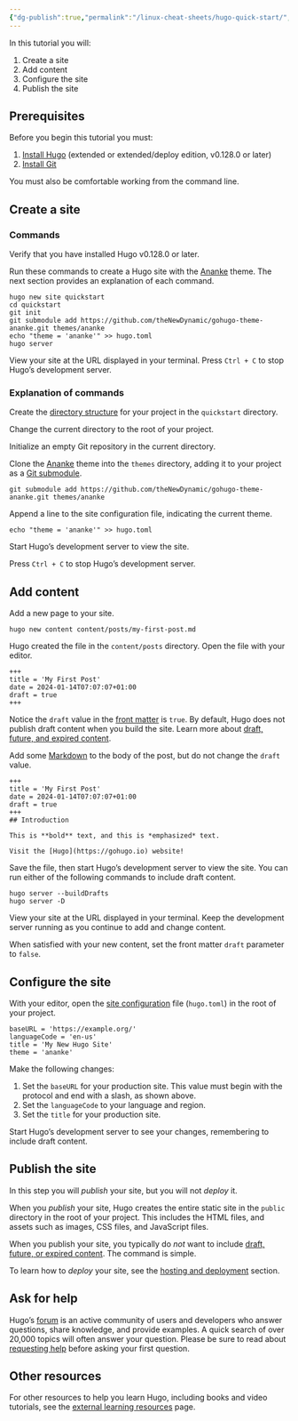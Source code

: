 ```yaml
---
{"dg-publish":true,"permalink":"/linux-cheat-sheets/hugo-quick-start/","title":"Quick start","tags":["clippings","hugo","linux"]}
---
```


In this tutorial you will:

1. Create a site
2. Add content
3. Configure the site
4. Publish the site

## Prerequisites

Before you begin this tutorial you must:

1. [Install Hugo](https://gohugo.io/installation/) (extended or extended/deploy edition, v0.128.0 or later)
2. [Install Git](https://git-scm.com/book/en/v2/Getting-Started-Installing-Git)

You must also be comfortable working from the command line.

## Create a site
### Commands

Verify that you have installed Hugo v0.128.0 or later.

Run these commands to create a Hugo site with the [Ananke](https://github.com/theNewDynamic/gohugo-theme-ananke) theme. The next section provides an explanation of each command.

```text
hugo new site quickstart
cd quickstart
git init
git submodule add https://github.com/theNewDynamic/gohugo-theme-ananke.git themes/ananke
echo "theme = 'ananke'" >> hugo.toml
hugo server
```

View your site at the URL displayed in your terminal. Press `Ctrl + C` to stop Hugo’s development server.

### Explanation of commands

Create the [directory structure](https://gohugo.io/getting-started/directory-structure/) for your project in the `quickstart` directory.

Change the current directory to the root of your project.

Initialize an empty Git repository in the current directory.

Clone the [Ananke](https://github.com/theNewDynamic/gohugo-theme-ananke) theme into the `themes` directory, adding it to your project as a [Git submodule](https://git-scm.com/book/en/v2/Git-Tools-Submodules).

```text
git submodule add https://github.com/theNewDynamic/gohugo-theme-ananke.git themes/ananke
```

Append a line to the site configuration file, indicating the current theme.

```text
echo "theme = 'ananke'" >> hugo.toml
```

Start Hugo’s development server to view the site.

Press `Ctrl + C` to stop Hugo’s development server.

## Add content

Add a new page to your site.

```text
hugo new content content/posts/my-first-post.md
```

Hugo created the file in the `content/posts` directory. Open the file with your editor.

```text
+++
title = 'My First Post'
date = 2024-01-14T07:07:07+01:00
draft = true
+++
```

Notice the `draft` value in the [front matter](https://gohugo.io/content-management/front-matter/) is `true`. By default, Hugo does not publish draft content when you build the site. Learn more about [draft, future, and expired content](https://gohugo.io/getting-started/usage/#draft-future-and-expired-content).

Add some [Markdown](https://commonmark.org/help/) to the body of the post, but do not change the `draft` value.

```text
+++
title = 'My First Post'
date = 2024-01-14T07:07:07+01:00
draft = true
+++
## Introduction

This is **bold** text, and this is *emphasized* text.

Visit the [Hugo](https://gohugo.io) website!
```

Save the file, then start Hugo’s development server to view the site. You can run either of the following commands to include draft content.

```text
hugo server --buildDrafts
hugo server -D
```

View your site at the URL displayed in your terminal. Keep the development server running as you continue to add and change content.

When satisfied with your new content, set the front matter `draft` parameter to `false`.

## Configure the site

With your editor, open the [site configuration](https://gohugo.io/getting-started/configuration/) file (`hugo.toml`) in the root of your project.

```text
baseURL = 'https://example.org/'
languageCode = 'en-us'
title = 'My New Hugo Site'
theme = 'ananke'
```

Make the following changes:

1. Set the `baseURL` for your production site. This value must begin with the protocol and end with a slash, as shown above.
2. Set the `languageCode` to your language and region.
3. Set the `title` for your production site.

Start Hugo’s development server to see your changes, remembering to include draft content.

## Publish the site

In this step you will *publish* your site, but you will not *deploy* it.

When you *publish* your site, Hugo creates the entire static site in the `public` directory in the root of your project. This includes the HTML files, and assets such as images, CSS files, and JavaScript files.

When you publish your site, you typically do *not* want to include [draft, future, or expired content](https://gohugo.io/getting-started/usage/#draft-future-and-expired-content). The command is simple.

To learn how to *deploy* your site, see the [hosting and deployment](https://gohugo.io/hosting-and-deployment/) section.

## Ask for help

Hugo’s [forum](https://discourse.gohugo.io/) is an active community of users and developers who answer questions, share knowledge, and provide examples. A quick search of over 20,000 topics will often answer your question. Please be sure to read about [requesting help](https://discourse.gohugo.io/t/requesting-help/9132) before asking your first question.

## Other resources

For other resources to help you learn Hugo, including books and video tutorials, see the [external learning resources](https://gohugo.io/getting-started/external-learning-resources/) page.